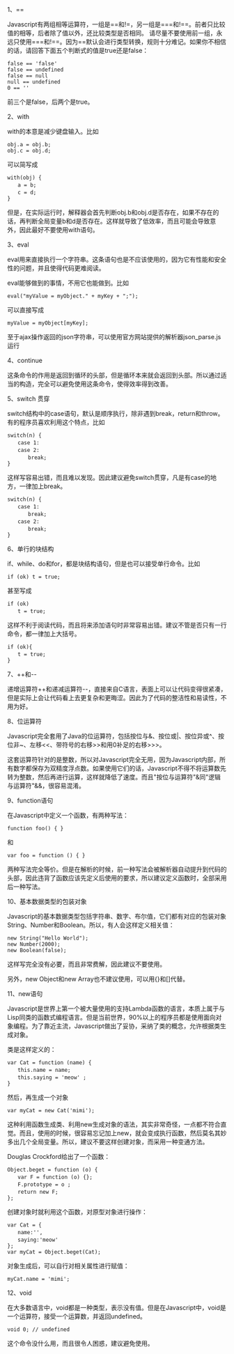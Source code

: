1、==

Javascript有两组相等运算符，一组是==和!=，另一组是===和!==。前者只比较值的相等，后者除了值以外，还比较类型是否相同。
请尽量不要使用前一组，永远只使用===和!==。因为==默认会进行类型转换，规则十分难记。如果你不相信的话，请回答下面五个判断式的值是true还是false：

```
false == 'false'
false == undefined
false == null
null == undefined
0 == ''
```

前三个是false，后两个是true。

2、with

with的本意是减少键盘输入。比如

```
obj.a = obj.b;
obj.c = obj.d;
```

可以简写成

```
with(obj) {
　　a = b;
　　c = d;
}
```

但是，在实际运行时，解释器会首先判断obj.b和obj.d是否存在，如果不存在的话，再判断全局变量b和d是否存在。这样就导致了低效率，而且可能会导致意外，因此最好不要使用with语句。

3、eval

eval用来直接执行一个字符串。这条语句也是不应该使用的，因为它有性能和安全性的问题，并且使得代码更难阅读。

eval能够做到的事情，不用它也能做到。比如

```
eval("myValue = myObject." + myKey + ";");
```

可以直接写成

```
myValue = myObject[myKey];
```

至于ajax操作返回的json字符串，可以使用官方网站提供的解析器json_parse.js运行

4、continue

这条命令的作用是返回到循环的头部，但是循环本来就会返回到头部。所以通过适当的构造，完全可以避免使用这条命令，使得效率得到改善。

5、switch 贯穿

switch结构中的case语句，默认是顺序执行，除非遇到break，return和throw。有的程序员喜欢利用这个特点，比如

```
switch(n) {
　　case 1:
　　case 2:
　　　　break;
}
```

这样写容易出错，而且难以发现。因此建议避免switch贯穿，凡是有case的地方，一律加上break。

```
switch(n) {
　　case 1:
　　　　break;
　　case 2:
　　　　break;
}
```

6、单行的块结构

if、while、do和for，都是块结构语句，但是也可以接受单行命令。比如

```
if (ok) t = true;
```

甚至写成

```
if (ok)
　　t = true;
```

这样不利于阅读代码，而且将来添加语句时非常容易出错。建议不管是否只有一行命令，都一律加上大括号。

```
if (ok){
　　t = true;
}
```

7、++和--

递增运算符++和递减运算符--，直接来自C语言，表面上可以让代码变得很紧凑，但是实际上会让代码看上去更复杂和更晦涩。因此为了代码的整洁性和易读性，不用为好。

8、位运算符

Javascript完全套用了Java的位运算符，包括按位与&、按位或|、按位异或^、按位非~、左移<<、带符号的右移>>和用0补足的右移>>>。

这套运算符针对的是整数，所以对Javascript完全无用，因为Javascript内部，所有数字都保存为双精度浮点数。如果使用它们的话，Javascript不得不将运算数先转为整数，然后再进行运算，这样就降低了速度。而且"按位与运算符"&同"逻辑与运算符"&&，很容易混淆。

9、function语句

在Javascript中定义一个函数，有两种写法：

```
function foo() { }
```

和

```
var foo = function () { }
```

两种写法完全等价。但是在解析的时候，前一种写法会被解析器自动提升到代码的头部，因此违背了函数应该先定义后使用的要求，所以建议定义函数时，全部采用后一种写法。

10、基本数据类型的包装对象

Javascript的基本数据类型包括字符串、数字、布尔值，它们都有对应的包装对象String、Number和Boolean。所以，有人会这样定义相关值：

```
new String("Hello World");
new Number(2000);
new Boolean(false);
```

这样写完全没有必要，而且非常费解，因此建议不要使用。

另外，new Object和new Array也不建议使用，可以用{}和[]代替。

11、new语句

Javascript是世界上第一个被大量使用的支持Lambda函数的语言，本质上属于与Lisp同类的函数式编程语言。但是当前世界，90%以上的程序员都是使用面向对象编程。为了靠近主流，Javascript做出了妥协，采纳了类的概念，允许根据类生成对象。

类是这样定义的：

```
var Cat = function (name) {
　　this.name = name;
　　this.saying = 'meow' ;
}
```

然后，再生成一个对象

```
var myCat = new Cat('mimi');
```

这种利用函数生成类、利用new生成对象的语法，其实非常奇怪，一点都不符合直觉。而且，使用的时候，很容易忘记加上new，就会变成执行函数，然后莫名其妙多出几个全局变量。所以，建议不要这样创建对象，而采用一种变通方法。

Douglas Crockford给出了一个函数：

```
Object.beget = function (o) {
　　var F = function (o) {};
　　F.prototype = o ;
　　return new F;
};
```

创建对象时就利用这个函数，对原型对象进行操作：

```
var Cat = {
　　name:'',
　　saying:'meow'
};
var myCat = Object.beget(Cat);
```

对象生成后，可以自行对相关属性进行赋值：

```
myCat.name = 'mimi';
```

12、void

在大多数语言中，void都是一种类型，表示没有值。但是在Javascript中，void是一个运算符，接受一个运算数，并返回undefined。

```
void 0; // undefined
```

这个命令没什么用，而且很令人困惑，建议避免使用。
